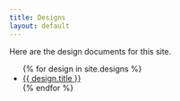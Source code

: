 ```yaml
---
title: Designs
layout: default
---
```


Here are the design documents for this site.

<ul>
  {% for design in site.designs %}
    <li>
      <a href="{{ design.url | relative_url }}">{{ design.title }}</a>
    </li>
  {% endfor %}
</ul>
